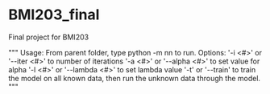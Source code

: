 # BMI203_final
Final project for BMI203

"""
Usage:
From parent folder, type python -m nn to run.
Options:
'-i <#>' or '--iter <#>' to number of iterations
'-a <#>' or '--alpha <#>' to set value for alpha
'-l <#>' or '--lambda <#>' to set lambda value
'-t' or '--train' to train the model on all known data, then run the unknown data through the model.
"""
